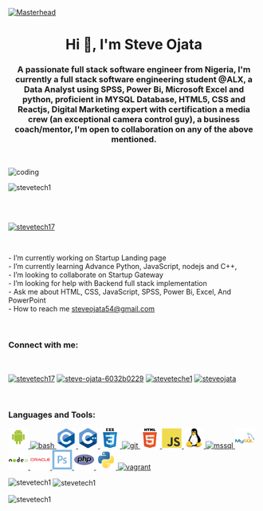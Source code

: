 [![Masterhead](https://media2.giphy.com/media/v1.Y2lkPTc5MGI3NjExbjA4eXYyMzU1aThydzRyamcyZ295NWQ2c3htYWo3NzVoNzFud2dlMSZlcD12MV9pbnRlcm5hbF9naWZfYnlfaWQmY3Q9Zw/xT9IgzoKnwFNmISR8I/giphy.gif)](https://Stevetech1.io)

<h1 align="center"> Hi 👋, I'm Steve Ojata</h1>
<h3 align="center"> A passionate full stack software engineer from Nigeria, I'm currently a full stack software engineering student @ALX, a Data Analyst using SPSS, Power Bi, Microsoft Excel and python, proficient in MYSQL Database, HTML5, CSS and Reactjs, Digital Marketing expert with certification a media crew (an exceptional camera control guy), a business coach/mentor, I'm open to collaboration on any of the above mentioned.</h3><br>

<img align="right" alt="coding" width="600" src="https://th.bing.com/th/id/R.4b695f72ac7737ce5b36508a0058dd02?rik=OPpsrxwzNQF2Og&riu=http%3a%2f%2fwww.web24zone.com%2fwp-content%2fuploads%2f2022%2f10%2f46207-programmer-1.gif&ehk=86cfZHhLfMkMI2vzq55xQ1%2bJRsM99JQkgGiqUE7cTQE%3d&risl=&pid=ImgRaw&r=0"><br>

<p align="left"> <img src="https://komarev.com/ghpvc/?username=stevetech1&label=Profile%20views&color=0e75b6&style=flat" alt="stevetech1"/> </p>
<br><br>

<p align="left"> <a href="https://twitter.com/stevetech17" target="blank"> <img src="https://img.shields.io/twitter/follow/stevetech17?logo=twitter&style=for-the-badge" alt="stevetech17" /></a> </p><br>

<p align="left">
- I’m currently working on Startup Landing page<br>
- I’m currently learning Advance Python, JavaScript, nodejs and C++,<br>
- I’m looking to collaborate on Startup Gateway<br>
- I’m looking for help with Backend full stack implementation<br>
- Ask me about HTML, CSS, JavaScript, SPSS, Power Bi, Excel, And PowerPoint<br>
- How to reach me <a href="https://gmail.com/steveojata54@gmail.com">steveojata54@gmail.com</a><br>
</p><br>

<h3 align="left">Connect with me:</h3><br>
<p align="left">
<a href="https://twitter.com/stevetech17" target="blank"><img align="center" src="https://raw.githubusercontent.com/rahuldkjain/github-profile-readme-generator/master/src/images/icons/Social/twitter.svg" alt="stevetech17" height="30" width="40" /></a>
<a href="https://linkedin.com/in/steve-ojata-6032b0229" target="blank"><img align="center" src="https://raw.githubusercontent.com/rahuldkjain/github-profile-readme-generator/master/src/images/icons/Social/linked-in-alt.svg" alt="steve-ojata-6032b0229" height="30" width="40" /></a>
<a href="https://codesandbox.com/steveteche1" target="blank"><img align="center" src="https://raw.githubusercontent.com/rahuldkjain/github-profile-readme-generator/master/src/images/icons/Social/codesandbox.svg" alt="steveteche1" height="30" width="40" /></a>
<a href="https://fb.com/steveojata" target="blank"><img align="center" src="https://raw.githubusercontent.com/rahuldkjain/github-profile-readme-generator/master/src/images/icons/Social/facebook.svg" alt="steveojata" height="30" width="40" /></a>
</p><br>
<h3 align="left">Languages and Tools:</h3>
<p align="left"> <a href="https://developer.android.com" target="_blank" rel="noreferrer"> <img src="https://raw.githubusercontent.com/devicons/devicon/master/icons/android/android-original-wordmark.svg" alt="android" width="40" height="40"/> </a> <a href="https://www.gnu.org/software/bash/" target="_blank" rel="noreferrer"> <img src="https://www.vectorlogo.zone/logos/gnu_bash/gnu_bash-icon.svg" alt="bash" width="40" height="40"/> </a> <a href="https://www.cprogramming.com/" target="_blank" rel="noreferrer"> <img src="https://raw.githubusercontent.com/devicons/devicon/master/icons/c/c-original.svg" alt="c" width="40" height="40"/> </a> <a href="https://www.w3schools.com/cpp/" target="_blank" rel="noreferrer"> <img src="https://raw.githubusercontent.com/devicons/devicon/master/icons/cplusplus/cplusplus-original.svg" alt="cplusplus" width="40" height="40"/> </a> <a href="https://www.w3schools.com/css/" target="_blank" rel="noreferrer"> <img src="https://raw.githubusercontent.com/devicons/devicon/master/icons/css3/css3-original-wordmark.svg" alt="css3" width="40" height="40"/> </a> <a href="https://git-scm.com/" target="_blank" rel="noreferrer"> <img src="https://www.vectorlogo.zone/logos/git-scm/git-scm-icon.svg" alt="git" width="40" height="40"/> </a> <a href="https://www.w3.org/html/" target="_blank" rel="noreferrer"> <img src="https://raw.githubusercontent.com/devicons/devicon/master/icons/html5/html5-original-wordmark.svg" alt="html5" width="40" height="40"/> </a> <a href="https://developer.mozilla.org/en-US/docs/Web/JavaScript" target="_blank" rel="noreferrer"> <img src="https://raw.githubusercontent.com/devicons/devicon/master/icons/javascript/javascript-original.svg" alt="javascript" width="40" height="40"/> </a> <a href="https://www.linux.org/" target="_blank" rel="noreferrer"> <img src="https://raw.githubusercontent.com/devicons/devicon/master/icons/linux/linux-original.svg" alt="linux" width="40" height="40"/> </a> <a href="https://www.microsoft.com/en-us/sql-server" target="_blank" rel="noreferrer"> <img src="https://www.svgrepo.com/show/303229/microsoft-sql-server-logo.svg" alt="mssql" width="40" height="40"/> </a> <a href="https://www.mysql.com/" target="_blank" rel="noreferrer"> <img src="https://raw.githubusercontent.com/devicons/devicon/master/icons/mysql/mysql-original-wordmark.svg" alt="mysql" width="40" height="40"/> </a> <a href="https://nodejs.org" target="_blank" rel="noreferrer"> <img src="https://raw.githubusercontent.com/devicons/devicon/master/icons/nodejs/nodejs-original-wordmark.svg" alt="nodejs" width="40" height="40"/> </a> <a href="https://www.oracle.com/" target="_blank" rel="noreferrer"> <img src="https://raw.githubusercontent.com/devicons/devicon/master/icons/oracle/oracle-original.svg" alt="oracle" width="40" height="40"/> </a> <a href="https://www.photoshop.com/en" target="_blank" rel="noreferrer"> <img src="https://raw.githubusercontent.com/devicons/devicon/master/icons/photoshop/photoshop-line.svg" alt="photoshop" width="40" height="40"/> </a> <a href="https://www.php.net" target="_blank" rel="noreferrer"> <img src="https://raw.githubusercontent.com/devicons/devicon/master/icons/php/php-original.svg" alt="php" width="40" height="40"/> </a> <a href="https://www.python.org" target="_blank" rel="noreferrer"> <img src="https://raw.githubusercontent.com/devicons/devicon/master/icons/python/python-original.svg" alt="python" width="40" height="40"/> </a> <a href="https://www.vagrantup.com/" target="_blank" rel="noreferrer"> <img src="https://www.vectorlogo.zone/logos/vagrantup/vagrantup-icon.svg" alt="vagrant" width="40" height="40"/> </a> </p>
<p><img align="left" src="https://github-readme-stats.vercel.app/api/top-langs?username=stevetech1&show_icons=true&locale=en&layout=compact" alt="stevetech1" /></p>
<p>&nbsp;<img align="center" src="https://github-readme-stats.vercel.app/api?username=stevetech1&show_icons=true&locale=en" alt="stevetech1" /></p>
<p><img align="center" src="https://github-readme-streak-stats.herokuapp.com/?user=stevetech1&" alt="stevetech1" /></p>
